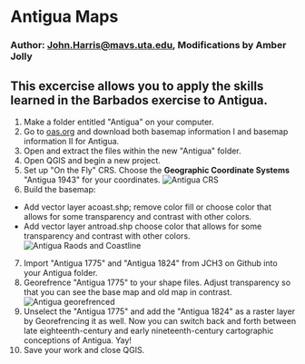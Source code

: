 # Antigua Maps
### Author: John.Harris@mavs.uta.edu, Modifications by Amber Jolly 
## This excercise allows you to apply the skills learned in the Barbados exercise to Antigua.

1. Make a folder entitled "Antigua" on your computer.
2. Go to [oas.org](http://www.oas.org/pgdm/data/gis_data.htm) and download both basemap information I and basemap information II for Antigua.
3. Open and extract the files within the new "Antigua" folder.
4. Open QGIS and begin a new project.
5. Set up "On the Fly" CRS.  Choose the **Geographic Coordinate Systems** "Antigua 1943" for your coordinates.
![Antigua CRS](http://i1092.photobucket.com/albums/i405/finbar01/Anitgua%20CRS_zpsrihkzqq3.png)
6. Build the basemap:
 * Add vector layer acoast.shp; remove color fill or choose color that allows for some transparency and contrast with other colors.
 * Add vector layer antroad.shp choose color that allows for some transparency and contrast with other colors.
 ![Antigua Raods and Coastline](http://i1092.photobucket.com/albums/i405/finbar01/antigua%20roads%20and%20cosastline_zpsmddqs1km.png)
7. Import "Antigua 1775" and "Antigua 1824" from JCH3 on Github into your Antigua folder.
8. Georefrence "Antigua 1775" to your shape files. Adjust transparency so that you can see the base map and old map in contrast.
![Antigua georefrenced](http://i1092.photobucket.com/albums/i405/finbar01/Anigua%20georefrenced_zpsx5d5td7g.png)
9. Unselect the "Antigua 1775" and add the "Antigua 1824" as a raster layer by Georefrencing it as well. Now you can switch back and forth between late eighteenth-century and early nineteenth-century cartographic conceptions of Antigua. Yay!
10. Save your work and close QGIS.